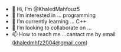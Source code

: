 - 👋 Hi, I’m @KhaledMahfouz5
- 👀 I’m interested in ... programming 
- 🌱 I’m currently learning ... C++
- 💞️ I’m looking to collaborate on ...
- 📫 How to reach me ...cantact me by email (khaledmhfz2004@gmail.com)

<!---
KhaledMahfouz5/KhaledMahfouz5 is a ✨ special ✨ repository because its `README.md` (this file) appears on your GitHub profile.
You can click the Preview link to take a look at your changes.
--->

